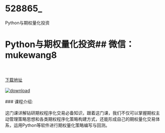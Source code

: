 # 528865_
Python与期权量化投资
# Python与期权量化投资## 微信：mukewang8
<br/></br>[下载地址](http://www.36tz.cn/article/528865 "下载地址")
<br/></br>[![download](http://36tz.cn/muke_img/2019_11_1-92-300x171.png "下载地址")](http://www.36tz.cn/article/528865 "下载地址")
<br/></br>### 课程介绍:<br/></br>这门课详解钻研期权程序化交易必备知识，跟着这门课，我们不仅可以掌握期权主动管理策略思想和各类期权程序化策略构建方式，还能形成自己的期权量化交易体系，运用Python等软件进行期权量化策略编写与回测。


 
